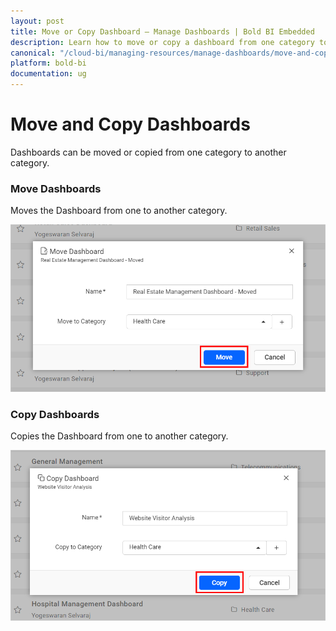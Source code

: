 ```yaml
---
layout: post
title: Move or Copy Dashboard – Manage Dashboards | Bold BI Embedded
description: Learn how to move or copy a dashboard from one category to another category in Bold BI Embedded application.
canonical: "/cloud-bi/managing-resources/manage-dashboards/move-and-copy-dashboards/" 
platform: bold-bi
documentation: ug
---
```


# Move and Copy Dashboards
Dashboards can be moved or copied from one category to another category.

### Move Dashboards
Moves the Dashboard from one to another category.

![Move Dashboards](/static/assets/embedded/managing-resources/manage-dashboards/images/move-dashboard.png)

### Copy Dashboards
Copies the Dashboard from one to another category.

![Copy Dashboards](/static/assets/embedded/managing-resources/manage-dashboards/images/copy-dashboard.png)

